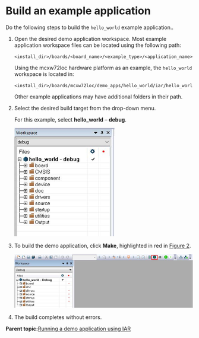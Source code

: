 # Build an example application 

Do the following steps to build the `hello_world` example application..

1.  Open the desired demo application workspace. Most example application workspace files can be located using the following path:

    ```
    <install_dir>/boards/<board_name>/<example_type>/<application_name>/iar
    ```

    Using the mcxw72loc hardware platform as an example, the `hello_world` workspace is located in:

    ```
    <install_dir>/boards/mcxw72loc/demo_apps/hello_world/iar/hello_world.eww
    ```

    Other example applications may have additional folders in their path.

2.  Select the desired build target from the drop-down menu.

    For this example, select **hello\_world** – **debug**.

    ![](../images/iar_demo_build_target_selection.jpg "Demo build target selection")

3.  To build the demo application, click **Make**, highlighted in red in [Figure 2](#FIG_BUILDDEMO).

    ![](../images/iar_building_the_demo_application.jpg "Building the demo application")

4.  The build completes without errors.

**Parent topic:**[Running a demo application using IAR](../topics/running_a_demo_application_using_iar.md)


